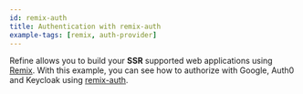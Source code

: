 ```yaml
---
id: remix-auth
title: Authentication with remix-auth
example-tags: [remix, auth-provider]
---
```


Refine allows you to build your **SSR** supported web applications using [Remix](https://remix.run/). With this example, you can see how to authorize with Google, Auth0 and Keycloak using [remix-auth](https://github.com/sergiodxa/remix-auth).

<CodeSandboxExample path="with-remix-auth" />
